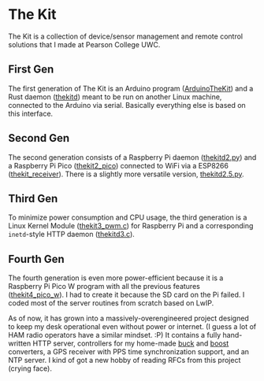 # The Kit
The Kit is a collection of device/sensor management and remote control
solutions that I made at Pearson College UWC.

## First Gen
The first generation of The Kit is an Arduino program ([ArduinoTheKit](ArduinoTheKit/ArduinoTheKit.ino))
and a Rust daemon ([thekitd](thekitd/src/main.rs)) meant to be run on another Linux machine,
connected to the Arduino via serial.
Basically everything else is based on this interface.

## Second Gen
The second generation consists of a Raspberry Pi daemon ([thekitd2.py](thekitd2.py))
and a Raspberry Pi Pico ([thekit2_pico](thekit2_pico)) connected to WiFi via a ESP8266
([thekit_receiver](thekit_receiver/thekit_receiver.ino)).
There is a slightly more versatile version, [thekitd2.5.py](thekitd2.5.py).

## Third Gen
To minimize power consumption and CPU usage, the third generation is
a Linux Kernel Module ([thekit3_pwm.c](thekit3_pwm.c)) for Raspberry Pi and a corresponding
`inetd`-style HTTP daemon ([thekitd3.c](thekitd3.c)).

## Fourth Gen
The fourth generation is even more power-efficient because it is a Raspberry Pi Pico W
program with all the previous features ([thekit4_pico_w](thekit4_pico_w)). I had to
create it because the SD card on the Pi failed. I coded most of the server routines from
scratch based on LwIP.

As of now, it has grown into a massively-overengineered project designed to keep my desk
operational even without power or internet. (I guess a lot of HAM radio operators have a
similar mindset. :P)
It contains a fully hand-written HTTP server, controllers for my home-made
[buck](https://maiyun.me/blog/2022/11/11/Buck-Converter) and
[boost](https://maiyun.me/blog/2024/03/07/Boost-Converter) converters, a GPS receiver
with PPS time synchronization support, and an NTP server.
I kind of got a new hobby of reading RFCs from this project (crying face).
